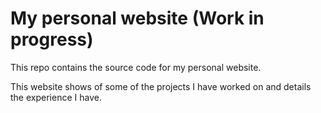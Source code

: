 # My personal website (Work in progress)

This repo contains the source code for my personal website.

This website shows of some of the projects I have worked on and details the experience I have.

